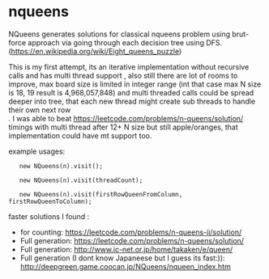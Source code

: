 # nqueens
  NQueens generates solutions for classical nqueens problem using brut-force approach via going
  through each decision tree using DFS. (https://en.wikipedia.org/wiki/Eight_queens_puzzle)

  
  This is my first attempt, its an iterative implementation without recursive calls and has
  multi thread support , also still there are lot of rooms to improve, max board size is limited in
  integer range (int that case max N size is 18, 19 result is 4,968,057,848) and multi threaded calls could be spread deeper into tree, that each new thread might create sub threads to handle
  their own next row <br> . I was able to beat https://leetcode.com/problems/n-queens/solution/ timings with multi thread after 12+ N size but still apple/oranges, that implementation could have mt support too.
 
 
 example usages: <br>

```
   new NQueens(n).visit();

   new NQueens(n).visit(threadCount);

   new NQueens(n).visit(firstRowQueenFromColumn, firstRowQueenToColumn);
```
  faster solutions I found : 
 *  for counting: https://leetcode.com/problems/n-queens-ii/solution/ 
 * Full generation: https://leetcode.com/problems/n-queens/solution/ 
 * Full generation: http://www.ic-net.or.jp/home/takaken/e/queen/ 
 * Full generation (I dont know Japaneese but I guess its fast:)): http://deepgreen.game.coocan.jp/NQueens/nqueen_index.htm
